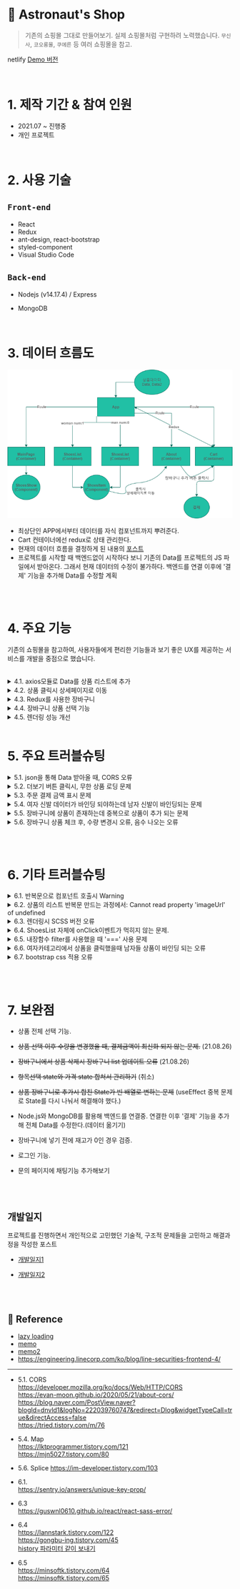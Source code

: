 # 🚀 Astronaut's Shop

> 기존의 쇼핑몰 그대로 만들어보기. 실제 쇼핑몰처럼 구현하려 노력했습니다. `무신사`, `코오롱몰`, `쿠에른` 등 여러 쇼핑몰을 참고.

netlify [Demo 버전](https://priceless-davinci-7b8ea1.netlify.app/)

 <br/>

# 1. 제작 기간 & 참여 인원

- 2021.07 ~ 진행중
- 개인 프로젝트

</br>

# 2. 사용 기술

## `Front-end`

- React
- Redux
- ant-design, react-bootstrap
- styled-component
- Visual Studio Code

## `Back-end`

- Nodejs (v14.17.4)
  / Express
- MongoDB

  </br>

# 3. 데이터 흐름도

![](https://github.com/MinsoftK/astronaut-shop/blob/master/flowchart3.png?raw=true)

- 최상단인 APP에서부터 데이터를 자식 컴포넌트까지 뿌려준다.
- Cart 컨테이너에선 redux로 상태 관리한다.
- 현재의 데이터 흐름을 결정하게 된 내용의 [포스트](https://minsoftk.tistory.com/66)
- 프로젝트를 시작할 때 백엔드없이 시작하다 보니 기존의 Data를 프로젝트의 JS 파일에서 받아온다. 그래서 현재 데이터의 수정이 불가하다. 백엔드를 연결 이후에 '결제' 기능을 추가해 Data를 수정할 계획

<br/>
<br/>

# 4. 주요 기능

기존의 쇼핑몰을 참고하여, 사용자들에게 편리한 기능들과 보기 좋은 UX를 제공하는 서비스를 개발을 중점으로 했습니다.

<br/>

<details>
<summary>4.1. axios모듈로 Data를 상품 리스트에 추가</summary>
<div markdown="1">
<br/>

<center><img src="https://github.com/MinsoftK/astronaut-shop/blob/master/shop/src/img/readme1.png?raw=true" width="800" height="600"/></center>

- 프로젝트를 처음 시작할 때, 미리 Data를 json파일로 만들어놨다. 해당 데이터들을 다른 [github Repository](https://github.com/MinsoftK/jsontest/blob/master/test0.json)에 올려놨다. 여자상품인지 남자상품인지에 따라 다른 json파일을 axios 모듈로 받아온다. 해당 데이터를 기존의 데이터 obj에 추가해준다.  
  👉 [code 확인](https://github.com/MinsoftK/astronaut-shop/blob/d84390fe076984f8b2f7c370e348df8a4862ec1b/shop/src/container/ShoesList.js#L90)

- 더 보기 버튼을 클릭했을 때, 만약 더는 진열할 상품이 없다면 더 보기 버튼을 비활성화시킨다. 남자, 여자 카테고리의 버튼의 state를 따로 관리한다.

  👉 [code 확인](https://github.com/MinsoftK/astronaut-shop/blob/d84390fe076984f8b2f7c370e348df8a4862ec1b/shop/src/container/ShoesList.js#L100)

  <br/>
  <br/>
  </div>
  </details>

<details>
<summary>4.2. 상품 클릭시 상세페이지로 이동</summary>
<div markdown="2">
<br/>

### 👉 [전체 code보기](https://github.com/MinsoftK/astronaut-shop/blob/d84390fe076984f8b2f7c370e348df8a4862ec1b/shop/src/component/ShoesItem.js#L16)

```js
(shop/src/component/ShoesItem.js)
(...)
	const onClick = () => {
		console.log('src', { src });
		history.push(src);
	};
	return (
		<div className="col-md-4" onClick={onClick}>
			<img loading="lazy" src={props.shoes.imageUrl} width="100%"></img>
			<h4>{props.shoes.title}</h4>
			<h5>₩ {itemPrice}</h5>
		</div>
	);
(...)
```

- 하나의 상품의 클릭이벤트가 발생했을때, history 훅을 이용해 `src`로 이동하게 했다. 그러면 아래와 같이 해당 상품의 정보로 이동할 수 있다.

<center><img src="https://github.com/MinsoftK/astronaut-shop/blob/master/shop/src/img/readme2.png?raw=true" width="800" height="600"/></center>

<br/><br/>

  </div>
  </details>

  <details>
<summary> 4.3. Redux를 사용한 장바구니</summary>
<div markdown="3">
<br/>

## 장바구니

### 👉 [전체 code](https://github.com/MinsoftK/astronaut-shop/blob/master/shop/src/container/Cart.js)

<center><img src="https://github.com/MinsoftK/astronaut-shop/blob/master/shop/src/img/readme3.png?raw=true" width="600" height="600"/></center>

- 그림과 같이 상품 상세정보창에서 장바구니에 추가 버튼을 클릭하면, 장바구니 페이지에 추가가 된다. 이미 전달된 상세페이지에서 Cart로의 Data 전달은 상당히 까다롭다. 그래서 Redux 상태 관리 툴을 이용해 관리했다. 👉 [redux code보기](https://github.com/MinsoftK/astronaut-shop/blob/master/shop/src/redux.js)

```js
<button
	className="btn btn-danger"
	onClick={() => {
		dispatch({
			type: '항목추가',
			//redux에 보내는 payload
			payload: {
				id: findItem.id,
				sex: props.num,
				name: findItem.title,
				remain: findItem.remain,
				quan: 1,
				imageUrl: findItem.imageUrl,
				price: findItem.price,
			},
		});
		history.push('/cart');
	}}>
	장바구니에 추가
</button>
```

- 위의 장바구니에 추가 버튼을 눌르면 payload로 redux데이터에 해당 컴포넌트에서 props로 받아온 데이터를 넘겨준다.
- 장바구니 페이지의 `+`, `-` 버튼을 눌를때마다 redux의 action으로 전달되어 해당 작업을 수행한다.

<br/><br/>

  </div>
  </details>

  <details>
<summary> 4.4. 장바구니 상품 선택 기능</summary>
<div markdown="4">
<br/>

## 상품 선택 결제 기능

### 👉 [ 해당 코드 ](https://github.com/MinsoftK/astronaut-shop/blob/master/shop/src/container/Cart.js)

<center><img src="https://github.com/MinsoftK/astronaut-shop/blob/master/shop/src/img/readme8.png?raw=true" width="600" height="400"/></center>

- 장바구니에서 상품을 선택하면 상품이 실시간으로 업데이트 된다. 👉 [ checkbox 코드 ](https://github.com/MinsoftK/astronaut-shop/blob/6e469964e4a983b527d0525eae5f622bd2c4e05f/shop/src/container/Cart.js#L30)

```js
//처음 렌더링될 때
useEffect(() => {
	console.log('훅을 이용해 redux state 가져오기', state);
	console.log('state', state);

	//렌더링될때 상품의 개수만큼 checkbox state를 저장할 obj 생성
	let copy = [];
	for (let i = 0; i < state.length; i++) copy.push(false);
	setIsSelect(copy);
}, []);
```

- 이 기능을 만들기 위해 useEffect 훅을 이용해 처음에 렌더링 될 때, 기존의 redux 데이터의 개수만큼 obj를 만들어 false를 입력해줬다. 기존의 버튼들은 선택되지 않는 false 값을 default로 가지게 했다.
- 버튼이 눌렸을 때 useState를 이용한 state 값 변경으로 실시간 업데이트를 가능하게 만들었다.
  <br/><br/>

```js
const onChange = (e) => {
	console.log(`checked = ${e.target.checked} , i = ${e.target.checkNumber}`);
	let copy = [...isselect];
	//copy의 checkNumber 인덱스 값을 변경해준다.
	copy[e.target.checkNumber] = e.target.checked;

	if (e.target.checked === true) {
		//체크박스가 체크되었을때 해당 상품 총 금액을 더해준다.
		setSelectPay(selectPay + e.target.item.price * e.target.item.quan);
	} else if (e.target.checked === false) {
		//체크박스가 체크되었을때 해당 상품 총 금액을 빼준다.
		setSelectPay(selectPay - e.target.item.price * e.target.item.quan);
	} else {
		alert('잘못된 선택입니다.');
	}
};
```

- 이벤트가 발생할 때, 위에서 만들어 놓은 redux의 obj의 값이 만약 true라면, 선택되었으므로 해당 상품의 개수와 금액을 곱한 값으로 state를 변경해준다.
  <br/><br/>

  </div>
  </details>

<details>
<summary> 4.5. 렌더링 성능 개선</summary>
<div markdown="5">
<br/>

## 렌더링 성능 개선

### 👉 [lazy loading code보기](https://github.com/MinsoftK/astronaut-shop/blob/6e469964e4a983b527d0525eae5f622bd2c4e05f/shop/src/App.js#L13)

### 👉 [memo code보기](https://github.com/MinsoftK/astronaut-shop/blob/6e469964e4a983b527d0525eae5f622bd2c4e05f/shop/src/container/Cart.js#L7)

<br/>

- React Dev Tool을 이용해 시간을 측정해서 렌더링 최적화에 효과가 있는지 비교해봤다. 제일 먼저 lazy loading을 적용했을 때의 시간을 비교해봤다. `App.js`에서 각각의 `Container` 컴포넌트를 로딩하고 있는데 lazy loading을 사용한 뒤, 렌더링 시간을 측정해봤다. 전체 렌더링 시간은 많이 줄었고, 컴포넌트들도 시간이 미세하게 줄어든 것을 확인할 수 있었다.
  <br/>

> lazy loading 적용 전

<center><img src="https://github.com/MinsoftK/astronaut-shop/blob/master/shop/src/img/readme4(lazy-before).png?raw=true" width="600" height="600"/></center>

<br/>

> lazy loading 적용 후

<center><img src="https://github.com/MinsoftK/astronaut-shop/blob/master/shop/src/img/readme5(lazy-after).png?raw=true" width="600" height="400"/></center>

<br/>
<br/>

- React dev tool을 이용해 시간을 측정해서 렌더링 최적화에 효과가 있는지 비교해봤다. lazy loading 적용 이후 memo를 사용했을 때도 렌더링 시간을 측정해봤다. memo는 장바구니 페이지에서 사용했다. 그 이유는 수량을 조절할때, 리렌더링 되는 부분이 많았기 때문이다.

<br/>

> memo 적용 전

<center><img src="https://github.com/MinsoftK/astronaut-shop/blob/master/shop/src/img/readme7(memo-before).png?raw=true" width="600" height="400"/></center>

<br/>

> memo 적용 후

<center><img src="https://github.com/MinsoftK/astronaut-shop/blob/master/shop/src/img/readme6(memo-after).png?raw=true" width="600" height="400"/></center>

<br/>

- memo를 사용했을 때, 큰 차이가 없이 렌더링 되는 경우도 있었다. 평균적으로 전체 렌더링 시간은 감소했다. 다만 lazy loading처럼 큰 속도 향상은 볼 수 없었다.

<br/>

  </div>
  </details>
<br/>

# 5. 주요 트러블슈팅

<details>
  <summary> 5.1. json을 통해 Data 받아올 때, CORS 오류</summary>
  <div markdown="1">

<br/>

## github에서 json을 통해 Data 받아올 때, CORS 오류

- 서버가 없어서 로컬환경을 이용해 axios 모듈을 통해서 github에 올려진 JSON 파일을 받아오려 했다. 하지만 `Access to XMLHttpRequest at 'https://github.com/MinsoftK/react/blob/main/shop/src/Data/addManShoes.json' from origin 'http://localhost:3000' has been blocked by CORS policy: No 'Access-Control-Allow-Origin' header is present on the requested resource.` 오류가 발생했다.

- 원인은 github에서 JSON 파일을 제대로 안 만들어서였다. JSON을 배포해줄 서버를 가지고 있어야 하는데 프론트엔드 개발 중 서버를 만들어 확인하기란 상당히 까다로웠다. 그래서 프론트엔드 환경에서만 확인할 수 있는 방법을 찾아야 했다. 그러나 정보가 많이 없어서 찾기 힘들었지만 stackoverflow에서 [단서](https://stackoverflow.com/questions/29612800/load-json-from-github-file)를 얻을 수 있었다. 여러 가지를 찾아본 결과, github에서 JSON을 불러오려면 해당 repository가 배포되어 있어야 한다는 것을 알았다. 그래서 JSON을 배포할 수 있는 [Repository](https://github.com/MinsoftK/jsontest)를 따로 만들어줘서 해결할 수 있었다.

[참고1](https://blog.naver.com/PostView.naver?blogId=dnvld1&logNo=222039760747&redirect=Dlog&widgetTypeCall=true&directAccess=false)

[참고2](https://tried.tistory.com/m/76)

> axios 모듈

```js
const fetchData = (i) => {
	axios
		.get('https://minsoftk.github.io/jsontest/test' + i + '.json')
		.then((result) => {
			result.data.map((item) => {
				let newObj = [...wshoes, ...result.data];
				setShoes(newObj);
			});
		})
		.catch(() => {
			console.log('실패');
		});
};
```

- 위와 같이 새로운 저장소 url로 json파일을 배포한 뒤, axios모듈로 데이터를 불러왔을 때 CORS 오류없이 정상적으로 동작하는 것을 확인할 수 있었다. 👉 [ 해당 코드 ](https://github.com/MinsoftK/astronaut-shop/blob/ba961917c6cc688e3da929653dd851c6ff4df634/shop/src/container/ShoesList.js#L91)

  <br/><br/>

</div>
</details>

<details>
  <summary> 5.2. 더보기 버튼 클릭시, 무한 상품 로딩 문제</summary>
  <div markdown="2">

<br/>

## 상품 더보기 버튼 클릭시, 무한 상품 로딩

- 더 보기 버튼을 눌렀을 때, 5.1에서처럼 axios모듈을 이용하여 JSON 데이터를 받아온다. 이때 상품을 불러와도 더 보기 버튼이 비활성화되지 않아 무한으로 상품이 추가되는 오류가 있었다. 또한, 남자, 여자 카테고리에서 더 보기 버튼이 같은 state를 공유하고 있었다. 그래서 남자, 여자 상품 각각의 결과에 대한 버튼 활성화를 관리할 수 있게 state 변수를 2개 만들어줬다.

> 기존코드

```js
const fetchData = (i) => {
	axios
		.get('https://minsoftk.github.io/jsontest/test' + i + '.json')
		.then((result) => {
			result.data.map((item) => {
				let newObj = [...wshoes, ...result.data];
				setShoes(newObj);
			});
		})
		.catch(() => {
			console.log('실패');
		});
};
```

<br/>

> 변경된 코드

- 만약 기존의 데이터와 불러온 데이터를 합한 `newObj`의 길이가 여자상품의 개수보다 크거나 같다면 버튼을 비활성화 시킨다. 👉 [ 해당 코드 부분 ](https://github.com/MinsoftK/astronaut-shop/blob/f8f2b700e9fe171cacf5ad44edbb1ba525bda118/shop/src/container/ShoesList.js#L100)

```js
const fetchData = (i) => {
i
	? axios // i === 1일때 여자 카테고리 더보기 버튼 클릭시
			.get('https://minsoftk.github.io/jsontest/test' + i + '.json')
			.then((result) => {
				let newObj = [...wshoes, ...result.data]; //데이터 합치기
				setWShoesNum(Data.length + result.data.length); //원래 Data와 추가된 데이터의 길이
				if (newObj.length >= wshoesNum) setWBtnDisable('true'); //합친 데이터의 길이가 더 크다면 여자 카테고리 버튼 비활성화
				setWShoes(newObj);
				console.log(btndisable);
			})
			.catch(() => {
				console.log('실패');
			})
(...)
```

<br/><br/>

</div>
</details>

<details>
  <summary> 5.3. 주문 결제 금액 표시 문제</summary>
  <div markdown="3">
<br/>

## 총 결제금액 표시 문제

- 기존의 코드에선 장바구니에 추가된 모든 상품의 총 결제금액을 미리 state 변수가 가지고 있었다. 하지만 상품을 선택 기능을 추가할 때, 기존의 코드를 수정해야 했다.

* 처음에 고민했던 부분은 장바구니에 추가되어있는 상품마다 checked가 됐는지 안됐는지, state 변수를 만들어야 했다. 그리고 useEffect로 선택이 해제되었을 때 총금액을 표시하려 했다. 그리고 버튼을 클릭했을 때 기존의 setPay 한 부분들을 수정해야 했다. 하지만 그렇게 짜려면 `{state.map ...}` 함수 선언문 밖에서 처리를 해야 했다. 그렇게 차려 하니 redux와 꼬여 `Too many re-renders. React limits the number of renders to prevent an infinite loop.` 오류가 발생하게 됐고, 코드가 복잡해지고 부자연스러워서 해결하기 어려웠다.

* 그러다 redux의 data를 가지고 오는 state.map 반복문 안에서 checkbox의 상태가 변할 때 같이 값을 적용하는 게 어떨까? 생각했다. 그래서 아래와 같이 체크박스의 상태가 변했을 때 상태에 따라서 선택된 상품의 가격인 `selectPay`의 state를 변경시켜줬다. 이후 훨씬 깔끔하게 코드를 짤 수 있었고, 정상적인 동작을 확인할 수 있었다.

<br/>
<br/>

> 기존 코드

```js
<Button
	variant="light"
	onClick={() => {
		dispatch({ type: '수량감소', data: i });
		setPay(pay - item.price);
	}}>
	-
</Button>;
{
	' ' + item.quan + ' ';
}
<Button
	variant="light"
	onClick={() => {
		dispatch({ type: '수량증가', data: i });
		setPay(pay + item.price);
	}}>
	+
</Button>;
```

<br/>

> 변경된 코드

- 위의 수량 버튼을 클릭했을때마다 결제금액을 수정하는 것을 없애고, 체크박스가 선택 되었을 때, 총 결제금액을 업데이트 해줬다. 이를 위해선 처음에 렌더링 될 때, 장바구니에 담긴 상품의 개수만큼 체크가 되었는지 상태를 관리할 state변수가 필요했다. 그래서 아래와 같이 useEffect를 이용해 state변수를 만들어줬다.

```js
useEffect(() => {
	//렌더링될때 상품의 개수만큼 checkbox state를 저장할 obj 생성
	let copy = [];
	for (let i = 0; i < state.length; i++) copy.push(false);
	setIsSelect(copy);
}, []);
```

<br/>

- 상품이 선택됐을 때, 체크박스 변경이벤트가 발생한다. 아래 코드처럼 처음 렌더링될때 만들어진 obj를 변경시켜준다. 👉 [ 해당 코드 ](https://github.com/MinsoftK/astronaut-shop/blob/ba961917c6cc688e3da929653dd851c6ff4df634/shop/src/container/Cart.js#L30)

```js
const onChange = (e) => {
	console.log(`checked = ${e.target.checked} , i = ${e.target.checkNumber}`);
	let copy = [...isselect];
	//copy의 checkNumber 인덱스 값을 변경해준다.
	copy[e.target.checkNumber] = e.target.checked;

	if (e.target.checked === true) {
		//체크박스가 체크되었을때 해당 상품 총 금액을 더해준다.
		setSelectPay(selectPay + e.target.item.price * e.target.item.quan);
	} else if (e.target.checked === false) {
		//체크박스가 체크되었을때 해당 상품 총 금액을 빼준다.
		setSelectPay(selectPay - e.target.item.price * e.target.item.quan);
	} else {
		alert('잘못된 선택입니다.');
	}
};
```

<br/>
    </div>
    </details>

<details>
  <summary> 5.4. 여자 신발 데이터가 바인딩 되야하는데 남자 신발이 바인딩되는 문제</summary>
  <div markdown="4">

<br/>

## 여자 신발 데이터가 바인딩 되야하는데 남자 신발이 바인딩되는 문제

- man, woman 상품의 카테고리마다 다른 페이지에서 상품들이 렌더링 되게 만들고 싶었다. 그래서 남자, 여자 신발의 데이터 변수를 따로 만들어줬다. App에서 ShoesList에 남자면 num:0 , 여자면 num:1을 props로 넘겨준다. ShoesList에서는 Man에 따른 상품을 map으로 뿌려주는 컴포넌트와 Woman일 때 상품을 뿌려주는 경우 2가지로 구성했다. 하지만 num에 따라서 다른 데이터를 입력해줘서 렌더링 할 수 있을 거라 생각했지만 `Too many re-renders. React limits the number of renders to prevent an infinite loop.` 오류가 발생했다.

<br/>

> 변경된 코드

- 렌더링 되는 과정에서 렌더링에 영향을 미치는 `Shoes` state 변수를 수정해서 오류가 생겼다. 이를 해결하기 위해서 각각의 UI 창을 만들어서 해결했다. `props.num`이 1이면 컴포넌트를 반환하고, 0이면 컴포넌트를 반환한다.

- map을 써야 될 때 단일 컴포넌트가 아니면 작동이 되지 않는다고 해서 새로운 modal 창을 만들어서 map에서 return 하게 해주고 있다. 왜 안되는지는 이유를 알지 못했다. 하나의 컴포넌트만을 return 해야 되는 것 같다. JSX 문법에 맞춰 작성해도 삼항 연산자 안에서 여러 개의 태그를 감싸고 있다면, 자바스크립트 엔진에서 parsing 에러가 일어나는 것 같다. 따라서 아래처럼 각각의 UI를 컴포넌트로 만들어서 삼항 연산자에서 return 하게 해줬다.

👉 [ 해당 코드 ](https://github.com/MinsoftK/astronaut-shop/blob/ba961917c6cc688e3da929653dd851c6ff4df634/shop/src/container/ShoesList.js#L35)

```js
//props.num이 0이면 남자 화면 렌더링
const Man = () => {
	//클릭했을 때, 해당 상품의 about 컴포넌트로 보내야 한다.
	return (
		<div className="row">
			<Suspense fallback={<Spin indicator={antIcon} />}>
				{props.shoes.map((item, i) => {
					//컴포넌트 반복
					return (
						<ShoesItem shoes={item} num={i} sex="manshoes" key={i}></ShoesItem>
					);
				})}
			</Suspense>
		</div>
	);
};
//props.num이 1이면 여자 화면 렌더링
const Woman = () => {
	return (
		<div className="row">
			<Suspense fallback={<Spin indicator={antIcon} />}>
				{props.wshoes.map((item, i) => {
					//컴포넌트 반복
					return (
						<ShoesItem
							shoes={item}
							num={i}
							key={i}
							sex="womanshoes"></ShoesItem>
					);
				})}
			</Suspense>
		</div>
	);
};

(...)

return (
		<>
			<Navigator></Navigator>
			<div className="container">
				<div className="row">
					{props.num === 1 ? <Woman></Woman> : <Man></Man>}
				</div>
			</div>
		</>
	);
```

<br/>

</div>
</details>

<details>
  <summary>5.5. 장바구니에 상품이 존재하는데 중복으로 상품이 추가 되는 문제</summary>
  <div markdown="5">

<br/>

## 중복으로 추가되는 문제

- payload로 넘겨준 데이터와 redux 데이터를 비교해서 같은 상품의 이름이 존재한다면 해당 idx를 found에 저장한다. found가 0보다 큰 경우라면(존재한다면) 개수를 증가시켜준다. 0보다 작을경우에는 그대로 `push`를 써서 copy obj에 추가해준다. 👉 [ 해당 코드 ](https://github.com/MinsoftK/astronaut-shop/blob/ba961917c6cc688e3da929653dd851c6ff4df634/shop/src/redux.js#L26)

```js
else if (action.type === '항목추가') {
	let found = state.findIndex((a) => {
		//reduxData의 상품 이름과 payload에 일치하는 아이템의 idx 반환
		return a.name === action.payload.name;
	});
	console.log('중복되는 상품 idx', found);
	//상품이 중복될 때 logic
	if (found >= 0) {
		let copy = [...state];
		copy[found].quan++;
		return copy;
	} else {
		let copy = [...state];
		copy.push(action.payload);
		return copy;
	}
```

<br/>

</div>
</details>

<details>
<summary> 5.6. 장바구니 상품 체크 후, 수량 변경시 오류, 음수 나오는 오류</summary>
<div markdown="6">

<br/>

<center><img src="https://github.com/MinsoftK/astronaut-shop/blob/master/shop/src/img/readme9.png?raw=true" width="800" height="600"/></center>

- 그림과 같이 수량을 변경했을때, 총 결제금액이 표시된다. 하지만 이후 수량을 변경하거나 체크를 풀었을 때, 총 결제금액에 변경값이 적용되지 않는다. 그래서 수량 변경 버튼을 눌렀을 때, 아래와 같이 if문을 추가해줬다. 그런데 상품이 선택되었을 때, `isselected[i]`의 값이 `true`여야 하는데 `false`값을 가지고 있었다. 그래서 상품의 총 결제 금액이 제대로 표시되지 않았다.

<br/>

<details>
<summary>기존의 코드 펼치기</summary>
<br/>

- 해당 상품이 선택되었다면, 상품의 `수량 * 가격`을 `총 결제금액`에 더해준다.

```js
const onChange = (e) => {
	console.log(e);
	console.log(`checked = ${e.target.checked} , i = ${e.target.checkNumber}`);
	console.log(selectPay + e.target.item.price * e.target.item.quan);
	let copy = [...isselect];

	//copy의 checkNumber 인덱스 값을 변경해준다.
	copy[e.target.checkNumber] = e.target.checked;
	setIsSelect(copy);
	if (e.target.checked === true) {
		//체크박스가 체크되었을때 해당 상품 총 금액을 더해준다.
		setSelectPay(selectPay + e.target.item.price * e.target.item.quan);
	} else if (e.target.checked === false) {
		//체크박스가 체크되었을때 해당 상품 총 금액을 빼준다.
		setSelectPay(selectPay - e.target.item.price * e.target.item.quan);
	} else {
		alert('잘못된 선택입니다.');
	}
};
```

</details>

- redux 데이터와 state데이터가 혼합되면서 계속 오류가 발생했지만, 어디서 오류가 발생하는지 찾기도 어려웠고 이해하기도 어려웠다. 그래서 새로운 코드로 변경했다. 아래는 코드를 변경하면서 고려한 점이다.

  - 각각 상품의 결제 금액을 배열인 상태 변수로 관리한다.
  - 상품 선택 버튼을 눌렀을 때, reducer함수로 payload가 전달된다. 이후 현재 코드에서 **장바구니 페이지에 redux의 상태를 reduxstate란 이름으로 가져오고 있다.** 따라서 기존의 state변수들을 활용하지 말고 불러진 reduxstate의 수량과 가격을 바로 활용해 상품의 결제 금액의 배열을 저장하는 state변수에 업데이트 해준다.
  - 체크 박스가 선택 여부에 따라 총 결제 금액을 구해준다.

<br/>

👉 [ 변경된 코드 원본 ](https://github.com/MinsoftK/astronaut-shop/blob/6f5a851647893dec98c3a2cd70353b3dcd5be541/shop/src/container/Cart.js#L19)

> 변경된 코드

```js
//처음 렌더링될 때
useEffect(() => {
	console.log('훅을 이용해 redux state 가져오기', reduxstate);
	console.log('state', reduxstate);

	//렌더링될때 상품의 개수만큼 checkbox state를 저장할 obj 생성
	let copybox = [];
	let copypay = [];
	for (let i = 0; i < reduxstate.length; i++) {
		copybox.push(false); //선택 박스 false 초기화
		copypay.push(reduxstate[i].price * reduxstate[i].quan); // 상품 각각의 결제가격 초기화
	}
	setIsSelect(copybox);
	setSelectPay(copypay);
}, []);
//선택된 상품이나 가격이 변할 때, 재렌더링
useEffect(() => {
	console.log('선택박스 변화', isselect);
	let total = 0;
	for (let i = 0; i < state.length; i++) {
		if (isselect[i] === true) {
			total += selectPay[i];
		}
	}
	setTotalPay(total);
}, [isselect, selectPay, totalPay]);

//체크된 상품의 총 상품금액 업데이트
const onChange = (e) => {
	console.log(e);
	console.log(`checked = ${e.target.checked} , i = ${e.target.checkNumber}`);

	//copy의 checkNumber 인덱스 값을 변경해준다.
	let copy = [...isselect];
	copy[e.target.checkNumber] = e.target.checked;
	setIsSelect(copy);
};
const onClickBtn = (i) => {
	//상품의 개수가 1보다 크고, 상품이 선택되었을 때만 가격을 변경해준다.
	let pay = [...selectPay];
	pay[i] = state[i].quan * state[i].price;
	console.log(pay);
	setSelectPay(pay);
};
```

- 코드를 정리하자면, `useEffect`를 이용해 처음 렌더링 될때 상품의 개수와 가격을 저장하는 state 변수를 선언한다.
- 상품의 수량과 체크박스의 변경이 일어나면, 체크박스가 `true`인 상품의 새로운 총 결제금액을 다시 업데이트한다. (2번째 useEffect 코드부분)
- 체크되었을 때, 체크박스의 상태를 업데이트 해준다.
- 수량 `+`, `-` 버튼을 클릭했을 때, 새로운 상품 금액을 state 변수에 업데이트 해준다.
- 항목삭제를 했을때, 상품의 리스트에서도 삭제를 해준다.

<br/>

</div>
     </details>

<br/><br/>

# 6. 기타 트러블슈팅

<details>
  <summary> 6.1. 반복문으로 컴포넌트 호출시 Warning</summary>
  <div markdown="1">

## `Warning: Each child in a list should have a unique "key" prop.`

리액트에서는 DOM 엘리먼트와 컴포넌트간의 관계를 key props를 통해서 판단한다. 그래서 idx로 key값이 입력되는건 권장되지 않는다. `<div key={text}>` 를 넣어줌으로써 오류를 해결할 수 있었다. map 또는 반목문을 돌렸을 경우 key를 입력받는 것을 권장한다.
https://sentry.io/answers/unique-key-prop/

</div>
</details>

<details>
  <summary> 6.2. 상품의 리스트 반복문 만드는 과정에서: Cannot read property 'imageUrl' of undefined</summary>
  <div markdown="2">

## `Cannot read property 'imageUrl' of undefined`

부모의 state를 자식에 넘겨야하는데 나는 이상한 변수들을 props로 넘기고 있었다. 그래서 state 변수인 shoes를 그대로 ShoesItem이라는 컴포넌트에 넘겨줬고 shoes state에 상품 정보들이 객체로 담겨 있는 것을 확인할 수 있었다. 그럼에도 shoesItem 컴포넌트가 제대로 렌더링 되지 않고 있었다. shoesItem에서 console.log 를 찍어봐도 전혀 props를 인식하지 못했다. props를 잘못 넘겨주는 구간을 console.log로 찾아 해결했다.

</div>
</details>

<details>
  <summary> 6.3. 렌더링시 SCSS 버전 오류 </summary>
  <div markdown="3">

## `Node Sass version 5.0.0 is incompatible with ^4.0.0. `

- 기존의 CRA로 만들어진 프로젝트는 scss 5.0 버전과 충돌 발생

```

//node-sass 삭제
$ yarn remove node-sass
//node-sass 4.14.0버전 설치
$ yarn add node-sass@4.14.0

```

https://guswnl0610.github.io/react/react-sass-error/

</div>
</details>
<details>
  <summary> 6.4. ShoesList 자체에 onClick이벤트가 먹히지 않는 문제. </summary>
  <div markdown="4">

## 컴포넌트에서는 HTML 특성인 onClick이벤트를 작성할 수 없다.

버튼처럼 이벤트를 작성할 수 없는 곳에서도 <Link>나 history를 사용해서 해결할 수 있었다. history를 이용하면 더욱 깔끔하게 사용할 수 있다.

</div>
</details>
<details>
  <summary> 6.5. 내장함수 filter를 사용했을 때 '===' 사용 문제  </summary>
  <div markdown="5">

## '==' '===' 는 다르다

useParmas() 훅을 이용할때 반환되는 id와 props에 들어있는 item의 id가 일치하는가?
`===`를 사용했을때 데이터 타입까지 비교한다. params의 id값은 string이므로 parseInt를 통해 int로 바꿔준다.

```js
let filterItem = props.shoes.filter((item) => item.id == id);

let filterItem = props.shoes.filter((item) => item.id === parseInt(id));
```

https://minsoftk.tistory.com/64  
https://minsoftk.tistory.com/65

</div>
</details>

<details>
<summary> 6.6. 여자카테고리에서 상품을 클릭했을때 남자들 상품이 바인딩 되는 오류</summary>
  <div markdown="6">
  
  <br/>

props.sex 가 여성 카테고리일 경우 "womanshoes"로 넘어오는데 "woman"과 비교한다. 이를 "womanshoes"로 바꿔줬다.

> 기존코드

```js
(./component/ShoesItem.js)
let src =
		props.sex === 'woman'
			? '/womanshoes/' + props.shoes.id
			: '/manshoes/' + props.shoes.id;
```

> 수정코드

```js
(./component/ShoesItem.js)
let src =
		props.sex === 'womanshoes'
			? '/womanshoes/' + props.shoes.id
			: '/manshoes/' + props.shoes.id;
```

  </div>
</details>

<details>
<summary> 6.7. bootstrap css 적용 오류</summary>
  <div markdown="7">
<br/>

Navbar 컴포넌트를 불러오는데 Navbar.css에 a 태그 전체를 컬러 white로 수정해버려, bootstrap css가 적용이 되지 않았다.  
 전체 a태그를 수정해버리는 코드를 삭제하고 `.className a { }` 로 수정
<br/>

</div>
</details>

<br/><br/>

# 7. 보완점

- 상품 전체 선택 기능.

* ~~상품 선택 이후 수량을 변경했을 때, 결제금액이 최신화 되지 않는 문제.~~ (21.08.26)

- ~~장바구니에서 상품 삭제시 장바구니 list 업데이트 오류~~ (21.08.26)
- ~~항목선택 state와 가격 state 합쳐서 관리하기~~ (취소)
- ~~상품 장바구니로 추가시 합친 State가 빈 배열로 변하는 문제~~ (useEffect 중복 문제로 State를 다시 나눠서 해결해야 했다.)
- Node.js와 MongoDB를 활용해 백엔드를 연결중. 연결한 이후 '결제' 기능을 추가해 전체 Data를 수정한다.(데이터 옮기기)
- 장바구니에 넣기 전에 재고가 0인 경우 검증.
- 로그인 기능.
- 문의 페이지에 채팅기능 추가해보기

  <br/>
  <br/>

## 개발일지

프로젝트를 진행하면서 개인적으로 고민했던 기술적, 구조적 문제들을 고민하고 해결과정을 작성한 포스트

- [개발일지1](https://minsoftk.tistory.com/66)
- [개발일지2](https://minsoftk.tistory.com/67?category=872236)

  <br/>
  <br/>

## 📕 Reference

- [lazy loading](https://velog.io/@vagabondms/%EA%B8%B0%EC%88%A0-%EC%8A%A4%ED%84%B0%EB%94%94-Lazy-loading%EC%9D%B4%EB%9E%80-%EB%AC%B4%EC%97%87%EC%9D%B8%EA%B0%80)
- [memo](https://ui.toast.com/weekly-pick/ko_20190731)
- [memo2](https://medium.com/wantedjobs/react-profiler%EB%A5%BC-%EC%82%AC%EC%9A%A9%ED%95%98%EC%97%AC-%EC%84%B1%EB%8A%A5-%EC%B8%A1%EC%A0%95%ED%95%98%EA%B8%B0-5981dfb3d934)
- https://engineering.linecorp.com/ko/blog/line-securities-frontend-4/

<hr/>

- 5.1. CORS  
   https://developer.mozilla.org/ko/docs/Web/HTTP/CORS  
   https://evan-moon.github.io/2020/05/21/about-cors/  
  https://blog.naver.com/PostView.naver?blogId=dnvld1&logNo=222039760747&redirect=Dlog&widgetTypeCall=true&directAccess=false  
  https://tried.tistory.com/m/76

- 5.4. Map  
  https://lktprogrammer.tistory.com/121  
  https://mjn5027.tistory.com/80
- 5.6. Splice
  https://im-developer.tistory.com/103
- 6.1.  
  https://sentry.io/answers/unique-key-prop/

- 6.3  
  https://guswnl0610.github.io/react/react-sass-error/
- 6.4  
  https://lannstark.tistory.com/122  
  https://gongbu-ing.tistory.com/45  
  [history 파라미터 같이 보내기](http://lab.naminsik.com/4008)
- 6.5  
   https://minsoftk.tistory.com/64  
  https://minsoftk.tistory.com/65
